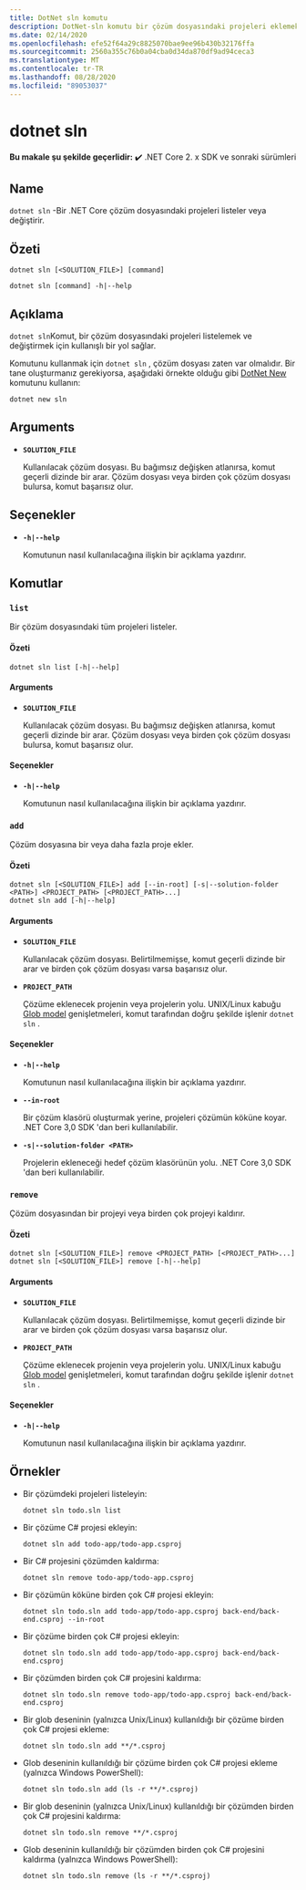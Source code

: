 ```yaml
---
title: DotNet sln komutu
description: DotNet-sln komutu bir çözüm dosyasındaki projeleri eklemek, kaldırmak ve listelemek için kullanışlı bir seçenek sağlar.
ms.date: 02/14/2020
ms.openlocfilehash: efe52f64a29c8825070bae9ee96b430b32176ffa
ms.sourcegitcommit: 2560a355c76b0a04cba0d34da870df9ad94ceca3
ms.translationtype: MT
ms.contentlocale: tr-TR
ms.lasthandoff: 08/28/2020
ms.locfileid: "89053037"
---
```

# <a name="dotnet-sln"></a>dotnet sln

**Bu makale şu şekilde geçerlidir:** ✔️ .NET Core 2. x SDK ve sonraki sürümleri

## <a name="name"></a>Name

`dotnet sln` -Bir .NET Core çözüm dosyasındaki projeleri listeler veya değiştirir.

## <a name="synopsis"></a>Özeti

```dotnetcli
dotnet sln [<SOLUTION_FILE>] [command]

dotnet sln [command] -h|--help
```

## <a name="description"></a>Açıklama

`dotnet sln`Komut, bir çözüm dosyasındaki projeleri listelemek ve değiştirmek için kullanışlı bir yol sağlar.

Komutunu kullanmak için `dotnet sln` , çözüm dosyası zaten var olmalıdır. Bir tane oluşturmanız gerekiyorsa, aşağıdaki örnekte olduğu gibi [DotNet New](dotnet-new.md) komutunu kullanın:

```dotnetcli
dotnet new sln
```

## <a name="arguments"></a>Arguments

- **`SOLUTION_FILE`**

  Kullanılacak çözüm dosyası. Bu bağımsız değişken atlanırsa, komut geçerli dizinde bir arar. Çözüm dosyası veya birden çok çözüm dosyası bulursa, komut başarısız olur.

## <a name="options"></a>Seçenekler

- **`-h|--help`**

  Komutunun nasıl kullanılacağına ilişkin bir açıklama yazdırır.

## <a name="commands"></a>Komutlar

### `list`

Bir çözüm dosyasındaki tüm projeleri listeler.

#### <a name="synopsis"></a>Özeti

```dotnetcli
dotnet sln list [-h|--help]
```

#### <a name="arguments"></a>Arguments

- **`SOLUTION_FILE`**

  Kullanılacak çözüm dosyası. Bu bağımsız değişken atlanırsa, komut geçerli dizinde bir arar. Çözüm dosyası veya birden çok çözüm dosyası bulursa, komut başarısız olur.

#### <a name="options"></a>Seçenekler

- **`-h|--help`**

  Komutunun nasıl kullanılacağına ilişkin bir açıklama yazdırır.
  
### `add`

Çözüm dosyasına bir veya daha fazla proje ekler.

#### <a name="synopsis"></a>Özeti

```dotnetcli
dotnet sln [<SOLUTION_FILE>] add [--in-root] [-s|--solution-folder <PATH>] <PROJECT_PATH> [<PROJECT_PATH>...]
dotnet sln add [-h|--help]
```

#### <a name="arguments"></a>Arguments

- **`SOLUTION_FILE`**

  Kullanılacak çözüm dosyası. Belirtilmemişse, komut geçerli dizinde bir arar ve birden çok çözüm dosyası varsa başarısız olur.

- **`PROJECT_PATH`**

  Çözüme eklenecek projenin veya projelerin yolu. UNIX/Linux kabuğu [Glob model](https://en.wikipedia.org/wiki/Glob_(programming)) genişletmeleri, komut tarafından doğru şekilde işlenir `dotnet sln` .

#### <a name="options"></a>Seçenekler

- **`-h|--help`**

  Komutunun nasıl kullanılacağına ilişkin bir açıklama yazdırır.

- **`--in-root`**

  Bir çözüm klasörü oluşturmak yerine, projeleri çözümün köküne koyar. .NET Core 3,0 SDK 'dan beri kullanılabilir.

- **`-s|--solution-folder <PATH>`**

  Projelerin ekleneceği hedef çözüm klasörünün yolu. .NET Core 3,0 SDK 'dan beri kullanılabilir.

### `remove`

Çözüm dosyasından bir projeyi veya birden çok projeyi kaldırır.

#### <a name="synopsis"></a>Özeti

```dotnetcli
dotnet sln [<SOLUTION_FILE>] remove <PROJECT_PATH> [<PROJECT_PATH>...]
dotnet sln [<SOLUTION_FILE>] remove [-h|--help]
```

#### <a name="arguments"></a>Arguments

- **`SOLUTION_FILE`**

  Kullanılacak çözüm dosyası. Belirtilmemişse, komut geçerli dizinde bir arar ve birden çok çözüm dosyası varsa başarısız olur.

- **`PROJECT_PATH`**

  Çözüme eklenecek projenin veya projelerin yolu. UNIX/Linux kabuğu [Glob model](https://en.wikipedia.org/wiki/Glob_(programming)) genişletmeleri, komut tarafından doğru şekilde işlenir `dotnet sln` .

#### <a name="options"></a>Seçenekler

- **`-h|--help`**

  Komutunun nasıl kullanılacağına ilişkin bir açıklama yazdırır.

## <a name="examples"></a>Örnekler

- Bir çözümdeki projeleri listeleyin:

  ```dotnetcli
  dotnet sln todo.sln list
  ```

- Bir çözüme C# projesi ekleyin:

  ```dotnetcli
  dotnet sln add todo-app/todo-app.csproj
  ```

- Bir C# projesini çözümden kaldırma:

  ```dotnetcli
  dotnet sln remove todo-app/todo-app.csproj
  ```

- Bir çözümün köküne birden çok C# projesi ekleyin:

  ```dotnetcli
  dotnet sln todo.sln add todo-app/todo-app.csproj back-end/back-end.csproj --in-root
  ```

- Bir çözüme birden çok C# projesi ekleyin:

  ```dotnetcli
  dotnet sln todo.sln add todo-app/todo-app.csproj back-end/back-end.csproj
  ```

- Bir çözümden birden çok C# projesini kaldırma:

  ```dotnetcli
  dotnet sln todo.sln remove todo-app/todo-app.csproj back-end/back-end.csproj
  ```

- Bir glob deseninin (yalnızca Unix/Linux) kullanıldığı bir çözüme birden çok C# projesi ekleme:

  ```dotnetcli
  dotnet sln todo.sln add **/*.csproj
  ```

- Glob deseninin kullanıldığı bir çözüme birden çok C# projesi ekleme (yalnızca Windows PowerShell):

  ```dotnetcli
  dotnet sln todo.sln add (ls -r **/*.csproj)
  ```

- Bir glob deseninin (yalnızca Unix/Linux) kullanıldığı bir çözümden birden çok C# projesini kaldırma:

  ```dotnetcli
  dotnet sln todo.sln remove **/*.csproj
  ```

- Glob deseninin kullanıldığı bir çözümden birden çok C# projesini kaldırma (yalnızca Windows PowerShell):

  ```dotnetcli
  dotnet sln todo.sln remove (ls -r **/*.csproj)
  ```
